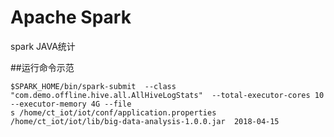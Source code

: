 # Apache Spark

spark JAVA统计

##运行命令示范
```
$SPARK_HOME/bin/spark-submit  --class "com.demo.offline.hive.all.AllHiveLogStats"  --total-executor-cores 10 --executor-memory 4G --file
s /home/ct_iot/iot/conf/application.properties  /home/ct_iot/iot/lib/big-data-analysis-1.0.0.jar  2018-04-15
```

